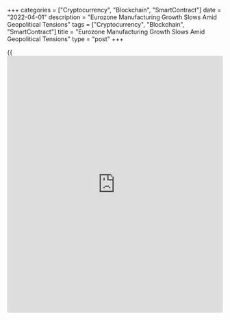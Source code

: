 +++
categories = ["Cryptocurrency", "Blockchain", "SmartContract"]
date = "2022-04-01"
description = "Eurozone Manufacturing Growth Slows Amid Geopolitical Tensions"
tags = ["Cryptocurrency", "Blockchain", "SmartContract"]
title = "Eurozone Manufacturing Growth Slows Amid Geopolitical Tensions"
type = "post"
+++

{{<iframe id="large-banner" src="https://www.bounty.group/#slide=9.0" width="100%" height="600" scrolling="no" style="border: 0px solid rgb(216, 221, 230); border-radius: 3px;">}}

Eurozone manufacturing sector registered its slowest growth in 14 months
in March as geopolitical tensions weighed on demand and confidence,
final survey results from S&P Global showed on Friday.

The manufacturing Purchasing Managers' Index fell to 56.5 in March from
58.2 in February. The score was also below the flash estimate of 57.0.

This was the slowest growth faced by producers since the beginning of
2021.

The survey showed that amid surging commodity, fuel and energy costs,
input price inflation re-accelerated to a four-month high. To offset
margin pressures, eurozone manufacturers raised their charges to the
greatest extent in the series [history](https://www.fixpro.org/post/chargeless-historical-data-api-backtesting/).

Growth momentum in new orders eased notably as geopolitical tensions led
to increased hesitance among clients. Export demand declined during
March for the first time since June 2020.

The survey showed a significant decline in [business][1] confidence in
March. Manufacturing employment grew at a pace stronger than the series
average, but the weakest since February 2021.

Heightened risk aversion among both manufacturers and their customers
due to the uncertainty caused by the invasion, combined with an
intensifying cost of living crisis, meanwhile threatens to pull growth
even lower in the coming months, Chris Williamson, chief business
economist at S&P Global said.

According to S&P survey, rates of expansion slowed in all major eurozone
economies in March.

Reflecting the impact of the war in Ukraine, Germany's manufacturing
growth hit an 18-month low. The final PMI dropped to 56.9 in March from
58.4 a month ago. The flash score was 57.6.

At the same time, France's final manufacturing PMI fell to 54.7 in March
from 57.2 in the prior month. The reading was slightly below the flash
54.8.

Italy's manufacturing growth was curtailed by ongoing supply chain
issues and material shortages. The factory PMI came in at 55.8, up from
58.3 in February. The reading was forecast to fall moderately to 57.0.

Likewise, Spain's manufacturing sector continued to expand in March but
at a slower pace. The manufacturing PMI dropped to 54.2 in March from
56.9 in April. This was the lowest reading for over a year.

For comments and feedback [contact](https://www.playgroundfx.com/contact/): editorial@rtt[news](https://www.letsplayfx.com/blog/forex-news-website/).com

[Economic News][2]

 **What parts of the world are seeing the best (and worst) economic
performances lately? Click[here][3] to check out our [Econ Scorecard][3]
and find out! See up-to-the-moment [ranking](https://www.playgroundfx.com/blog/crypto-exchange-ranking/)s for the best and worst
performers in [GDP][4], [unemployment rate][5], [inflation][6] and much
more.**

   1. www.rtt[news](https://www.letsplayfx.com/blog/forex-news-website/).com/Content/Business.aspx
   2. www.rtt[news](https://www.letsplayfx.com/blog/forex-news-website/).com/Content/EconomicNews.aspx
   3. www.rtt[news](https://www.letsplayfx.com/blog/forex-news-website/).com/economic-scorecard/world-rank/PPI/highest-performance.aspx
   4. www.rtt[news](https://www.letsplayfx.com/blog/forex-news-website/).com/economic-scorecard/world-rank/GDP/highest-performance.aspx
   5. www.rtt[news](https://www.letsplayfx.com/blog/forex-news-website/).com/economic-scorecard/world-rank/unemployment-rate/lowest-performance.aspx
   6. www.rtt[news](https://www.letsplayfx.com/blog/forex-news-website/).com/economic-scorecard/world-rank/CPI/highest-performance.aspx